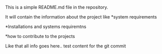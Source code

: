 This is a simple README.md file in the repository.

It will contain the information about the project like
*system requirements

*Installations and systems requiremtns 

*how to contribute to the projects 

Like that all info goes here..
test content for the git commit
